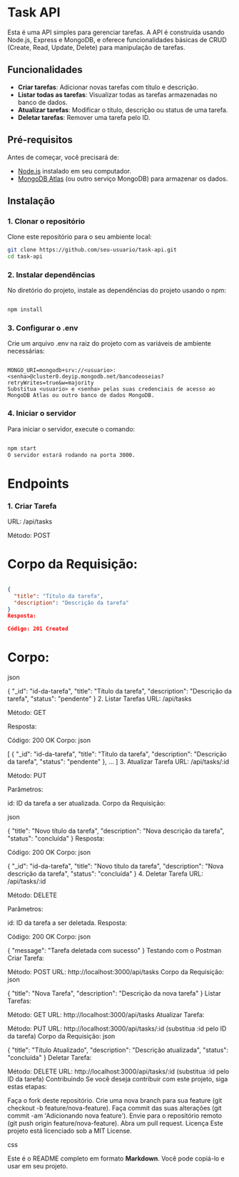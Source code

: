 # Task API

Esta é uma API simples para gerenciar tarefas. A API é construída usando Node.js, Express e MongoDB, e oferece funcionalidades básicas de CRUD (Create, Read, Update, Delete) para manipulação de tarefas.

## Funcionalidades

- **Criar tarefas**: Adicionar novas tarefas com título e descrição.
- **Listar todas as tarefas**: Visualizar todas as tarefas armazenadas no banco de dados.
- **Atualizar tarefas**: Modificar o título, descrição ou status de uma tarefa.
- **Deletar tarefas**: Remover uma tarefa pelo ID.

## Pré-requisitos

Antes de começar, você precisará de:

- [Node.js](https://nodejs.org/) instalado em seu computador.
- [MongoDB Atlas](https://www.mongodb.com/cloud/atlas) (ou outro serviço MongoDB) para armazenar os dados.

## Instalação

### 1. Clonar o repositório

Clone este repositório para o seu ambiente local:

```bash
git clone https://github.com/seu-usuario/task-api.git
cd task-api
```


### 2. Instalar dependências
No diretório do projeto, instale as dependências do projeto usando o npm:

```bash

npm install
```

### 3. Configurar o .env
Crie um arquivo .env na raiz do projeto com as variáveis de ambiente necessárias:

```env

MONGO_URI=mongodb+srv://<usuario>:<senha>@cluster0.deyip.mongodb.net/bancodeoseias?retryWrites=true&w=majority
Substitua <usuario> e <senha> pelas suas credenciais de acesso ao MongoDB Atlas ou outro banco de dados MongoDB.
```

### 4. Iniciar o servidor
Para iniciar o servidor, execute o comando:

```bash

npm start
O servidor estará rodando na porta 3000.
```

# Endpoints
### 1. Criar Tarefa

URL: /api/tasks

Método: POST

# Corpo da Requisição:

```json

{
  "title": "Título da tarefa",
  "description": "Descrição da tarefa"
}
Resposta:

Código: 201 Created
```
# Corpo:
json

{
  "_id": "id-da-tarefa",
  "title": "Título da tarefa",
  "description": "Descrição da tarefa",
  "status": "pendente"
}
2. Listar Tarefas
URL: /api/tasks

Método: GET

Resposta:

Código: 200 OK
Corpo:
json

[
  {
    "_id": "id-da-tarefa",
    "title": "Título da tarefa",
    "description": "Descrição da tarefa",
    "status": "pendente"
  },
  ...
]
3. Atualizar Tarefa
URL: /api/tasks/:id

Método: PUT

Parâmetros:

id: ID da tarefa a ser atualizada.
Corpo da Requisição:

json

{
  "title": "Novo título da tarefa",
  "description": "Nova descrição da tarefa",
  "status": "concluída"
}
Resposta:

Código: 200 OK
Corpo:
json

{
  "_id": "id-da-tarefa",
  "title": "Novo título da tarefa",
  "description": "Nova descrição da tarefa",
  "status": "concluída"
}
4. Deletar Tarefa
URL: /api/tasks/:id

Método: DELETE

Parâmetros:

id: ID da tarefa a ser deletada.
Resposta:

Código: 200 OK
Corpo:
json

{
  "message": "Tarefa deletada com sucesso"
}
Testando com o Postman
Criar Tarefa:

Método: POST
URL: http://localhost:3000/api/tasks
Corpo da Requisição:
json

{
  "title": "Nova Tarefa",
  "description": "Descrição da nova tarefa"
}
Listar Tarefas:

Método: GET
URL: http://localhost:3000/api/tasks
Atualizar Tarefa:

Método: PUT
URL: http://localhost:3000/api/tasks/:id (substitua :id pelo ID da tarefa)
Corpo da Requisição:
json

{
  "title": "Título Atualizado",
  "description": "Descrição atualizada",
  "status": "concluída"
}
Deletar Tarefa:

Método: DELETE
URL: http://localhost:3000/api/tasks/:id (substitua :id pelo ID da tarefa)
Contribuindo
Se você deseja contribuir com este projeto, siga estas etapas:

Faça o fork deste repositório.
Crie uma nova branch para sua feature (git checkout -b feature/nova-feature).
Faça commit das suas alterações (git commit -am 'Adicionando nova feature').
Envie para o repositório remoto (git push origin feature/nova-feature).
Abra um pull request.
Licença
Este projeto está licenciado sob a MIT License.

css


Este é o README completo em formato **Markdown**. Você pode copiá-lo e usar em seu projeto.










